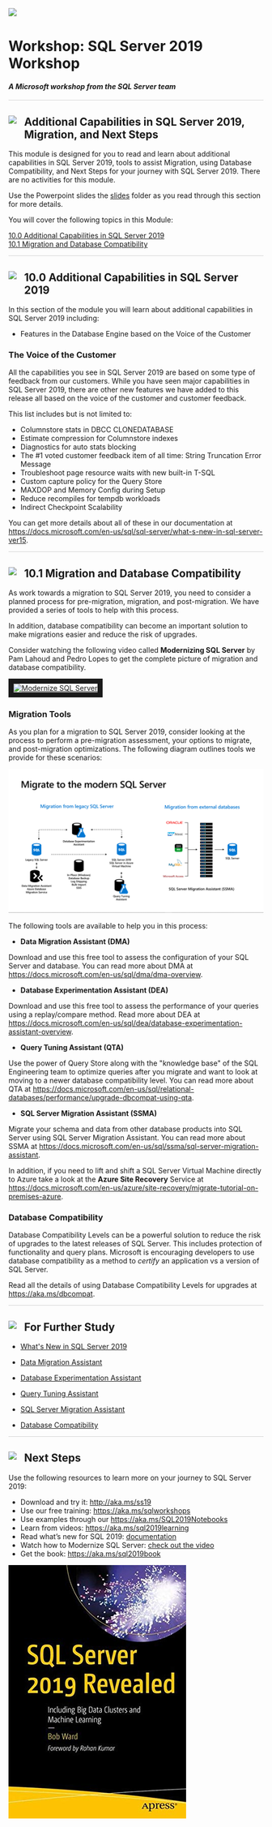 ![](../graphics/microsoftlogo.png)

# Workshop: SQL Server 2019 Workshop

#### <i>A Microsoft workshop from the SQL Server team</i>

<p style="border-bottom: 1px solid lightgrey;"></p>

<h2><img style="float: left; margin: 0px 15px 15px 0px;" src="https://github.com/microsoft/sqlworkshops/blob/master/graphics/textbubble.png?raw=true"><b>     Additional Capabilities in SQL Server 2019, Migration, and Next Steps</b></h2>

This module is designed for you to read and learn about additional capabilities in SQL Server 2019, tools to assist Migration, using Database Compatibility, and Next Steps for your journey with SQL Server 2019. There are no activities for this module.

Use the Powerpoint slides the [slides](https://github.com/microsoft/sqlworkshops/tree/master/sql2019lab/slides) folder as you read through this section for more details.

You will cover the following topics in this Module:

<dl>

<dt><a href="#10-0">10.0 Additional Capabilities in SQL Server 2019</a></dt>
<dt><a href="#10-1">10.1 Migration and Database Compatibility</a></dt>
   
</dl>

<p style="border-bottom: 1px solid lightgrey;"></p>

<h2><img style="float: left; margin: 0px 15px 15px 0px;" src="https://github.com/microsoft/sqlworkshops/blob/master/graphics/pencil2.png?raw=true"><b><a name="10-0">     10.0 Additional Capabilities in SQL Server 2019</a></b></h2>

In this section of the module you will learn about additional capabilities in SQL Server 2019 including:

- Features in the Database Engine based on the Voice of the Customer

<h3><b><a name="voicecustomer">The Voice of the Customer</a></b></h3>

All the capabilities you see in SQL Server 2019 are based on some type of feedback from our customers. While you have seen major capabilities in SQL Server 2019, there are other new features we have added to this release all based on the voice of the customer and customer feedback.

This list includes but is not limited to:

- Columnstore stats in DBCC CLONEDATABASE
- Estimate compression for Columnstore indexes
- Diagnostics for auto stats blocking
- The #1 voted customer feedback item of all time: String Truncation Error Message
- Troubleshoot page resource waits with new built-in T-SQL
- Custom capture policy for the Query Store
- MAXDOP and Memory Config during Setup
- Reduce recompiles for tempdb workloads
- Indirect Checkpoint Scalability

You can get more details about all of these in our documentation at https://docs.microsoft.com/en-us/sql/sql-server/what-s-new-in-sql-server-ver15.

<p style="border-bottom: 1px solid lightgrey;"></p>

<h2><img style="float: left; margin: 0px 15px 15px 0px;" src="https://github.com/microsoft/sqlworkshops/blob/master/graphics/pencil2.png?raw=true"><b><a name="10-1">     10.1 Migration and Database Compatibility</a></b></h2>

As work towards a migration to SQL Server 2019, you need to consider a planned process for pre-migration, migration, and post-migration. We have provided a series of tools to help with this process.

In addition, database compatibility can become an important solution to make migrations easier and reduce the risk of upgrades.

Consider watching the following video called **Modernizing SQL Server** by Pam Lahoud and Pedro Lopes to get the complete picture of migration and database compatibility.

<a href="http://www.youtube.com/watch?feature=player_embedded&v=5RPkuQHcxxs
" target="_blank"><img src="http://img.youtube.com/vi/5RPkuQHcxxs/0.jpg" 
alt="Modernize SQL Server" width="500" height="300" border="10" /></a>

<h3><b><a name="langext">Migration Tools</a></b></h3>

As you plan for a migration to SQL Server 2019, consider looking at the process to perform a pre-migration assessment, your options to migrate, and post-migration optimizations. The following diagram outlines tools we provide for these scenarios:

![Modernizing SQL Server](./graphics/Modernizing_SQL_Server.jpg)

The following tools are available to help you in this process:

- **Data Migration Assistant (DMA)**

Download and use this free tool to assess the configuration of your SQL Server and database. You can read more about DMA at https://docs.microsoft.com/en-us/sql/dma/dma-overview.

- **Database Experimentation Assistant (DEA)**

Download and use this free tool to assess the performance of your queries using a replay/compare method. Read more about DEA at https://docs.microsoft.com/en-us/sql/dea/database-experimentation-assistant-overview.

- **Query Tuning Assistant (QTA)**

Use the power of Query Store along with the "knowledge base" of the SQL Engineering team to optimize queries after you migrate and want to look at moving to a newer database compatibility level. You can read more about QTA at https://docs.microsoft.com/en-us/sql/relational-databases/performance/upgrade-dbcompat-using-qta.

- **SQL Server Migration Assistant (SSMA)**

Migrate your schema and data from other database products into SQL Server using SQL Server Migration Assistant. You can read more about SSMA at https://docs.microsoft.com/en-us/sql/ssma/sql-server-migration-assistant.

In addition, if you need to lift and shift a SQL Server Virtual Machine directly to Azure take a look at the **Azure Site Recovery** Service at https://docs.microsoft.com/en-us/azure/site-recovery/migrate-tutorial-on-premises-azure.

<h3><b><a name="voicecustomer">Database Compatibility</a></b></h3>

Database Compatibility Levels can be a powerful solution to reduce the risk of upgrades to the latest releases of SQL Server. This includes protection of functionality and query plans. Microsoft is encouraging developers to use database compatibility as a method to *certify* an application vs a version of SQL Server.

Read all the details of using Database Compatibility Levels for upgrades at https://aka.ms/dbcompat.

<p style="border-bottom: 1px solid lightgrey;"></p>


<h2><img style="float: left; margin: 0px 15px 15px 0px;" src="https://github.com/microsoft/sqlworkshops/blob/master/graphics/owl.png?raw=true"><b>     For Further Study</b></h2>

- [What's New in SQL Server 2019](https://docs.microsoft.com/en-us/sql/sql-server/what-s-new-in-sql-server-ver15)

- [Data Migration Assistant](https://docs.microsoft.com/en-us/sql/dma/dma-overview)
 
- [Database Experimentation Assistant](https://docs.microsoft.com/en-us/sql/dea/database-experimentation-assistant-overview)

- [Query Tuning Assistant](https://docs.microsoft.com/en-us/sql/relational-databases/performance/upgrade-dbcompat-using-qta)

- [SQL Server Migration Assistant](https://docs.microsoft.com/en-us/sql/ssma/sql-server-migration-assistant)

- [Database Compatibility](https://aka.ms/dbcompat)

<p style="border-bottom: 1px solid lightgrey;"></p>

<h2><img style="float: left; margin: 0px 15px 15px 0px;" src="https://github.com/microsoft/sqlworkshops/blob/master/graphics/geopin.png?raw=true"><b>     Next Steps</b></h2>

Use the following resources to learn more on your journey to SQL Server 2019:

- Download and try it: http://aka.ms/ss19
- Use our free training: https://aka.ms/sqlworkshops
- Use examples through our https://aka.ms/SQL2019Notebooks
- Learn from videos: https://aka.ms/sql2019learning
- Read what’s new for SQL 2019: [documentation](https://docs.microsoft.com/en-us/sql/sql-server/what-s-new-in-sql-server-ver15?view=sqlallproducts-allversions)
- Watch how to Modernize SQL Server: [check out the video](https://www.youtube.com/watch?feature=player_embedded&v=5RPkuQHcxxs)
- Get the book: https://aka.ms/sql2019book

![SQL Server 2019 Revealed](./graphics/sql_2019_book_image.jpg)